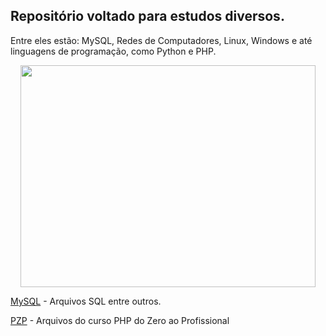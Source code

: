 ## Repositório voltado para estudos diversos. 
Entre eles estão: MySQL, Redes de Computadores, Linux, Windows e até linguagens de programação, como Python e PHP.

<p align="center">
  <img width="472" height="355" src="https://www.ebianch.com/wp-content/uploads/2017/07/banner-plano-de-estudos-472x355.jpg">
</p>

[MySQL](/MySQL) - Arquivos SQL entre outros.

[PZP](/phpdozeroaoprofissional) - Arquivos do curso PHP do Zero ao Profissional